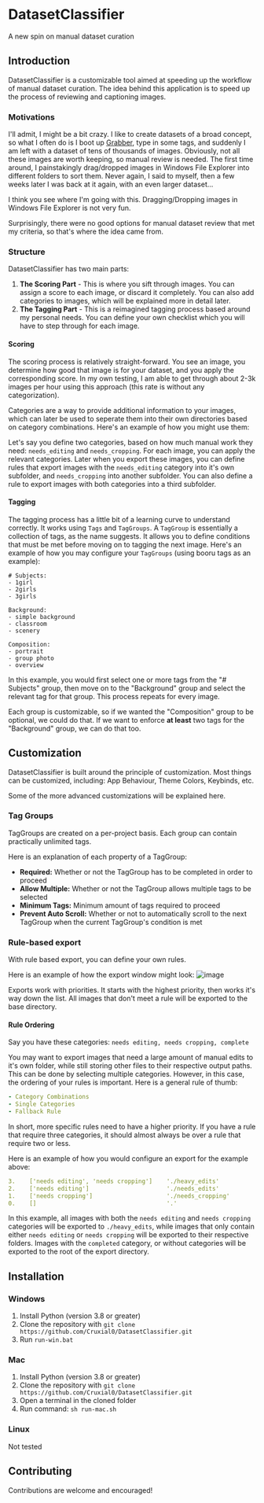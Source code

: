 # DatasetClassifier
A new spin on manual dataset curation

## Introduction
DatasetClassifier is a customizable tool aimed at speeding up the workflow of manual dataset curation. The idea behind this application is to speed up the process of reviewing and captioning images.

### Motivations
I'll admit, I might be a bit crazy. I like to create datasets of a broad concept, so what I often do is I boot up [Grabber](https://github.com/Bionus/imgbrd-grabber), type in some tags, and suddenly I am left with a dataset of tens of thousands of images. Obviously, not all these images are worth keeping, so manual review is needed. The first time around, I painstakingly drag/dropped images in Windows File Explorer into different folders to sort them. Never again, I said to myself, then a few weeks later I was back at it again, with an even larger dataset...

I think you see where I'm going with this. Dragging/Dropping images in Windows File Explorer is not very fun.

Surprisingly, there were no good options for manual dataset review that met my criteria, so that's where the idea came from.

### Structure
DatasetClassifier has two main parts:
1. **The Scoring Part** - This is where you sift through images. You can assign a score to each image, or discard it completely. You can also add categories to images, which will be explained more in detail later.
2. **The Tagging Part** - This is a reimagined tagging process based around my personal needs. You can define your own checklist which you will have to step through for each image.

#### Scoring
The scoring process is relatively straight-forward. You see an image, you determine how good that image is for your dataset, and you apply the corresponding score. In my own testing, I am able to get through about 2-3k images per hour using this approach (this rate is without any categorization).

Categories are a way to provide additional information to your images, which can later be used to seperate them into their own directories based on category combinations. Here's an example of how you might use them:

Let's say you define two categories, based on how much manual work they need: `needs_editing` and `needs_cropping`. For each image, you can apply the relevant categories. Later when you export these images, you can define rules that export images with the `needs_editing` category into it's own subfolder, and `needs_cropping` into another subfolder. You can also define a rule to export images with both categories into a third subfolder.

#### Tagging
The tagging process has a little bit of a learning curve to understand correctly. It works using `Tags` and `TagGroups`. A `TagGroup` is essentially a collection of tags, as the name suggests. It allows you to define conditions that must be met before moving on to tagging the next image. Here's an example of how you may configure your `TagGroups` (using booru tags as an example):
```
# Subjects:
- 1girl
- 2girls
- 3girls

Background:
- simple background
- classroom
- scenery

Composition:
- portrait
- group photo
- overview
```

In this example, you would first select one or more tags from the "# Subjects" group, then move on to the "Background" group and select the relevant tag for that group. This process repeats for every image.

Each group is customizable, so if we wanted the "Composition" group to be optional, we could do that. If we want to enforce **at least** two tags for the "Background" group, we can do that too.

## Customization
DatasetClassifier is built around the principle of customization. Most things can be customized, including: App Behaviour, Theme Colors, Keybinds, etc.

Some of the more advanced customizations will be explained here.

### Tag Groups
TagGroups are created on a per-project basis. Each group can contain practically unlimited tags.

Here is an explanation of each property of a TagGroup:
- **Required:** Whether or not the TagGroup has to be completed in order to proceed
- **Allow Multiple:** Whether or not the TagGroup allows multiple tags to be selected
- **Minimum Tags:** Minimum amount of tags required to proceed
- **Prevent Auto Scroll:** Whether or not to automatically scroll to the next TagGroup when the current TagGroup's condition is met

### Rule-based export
With rule based export, you can define your own rules.

Here is an example of how the export window might look:
![image](https://github.com/user-attachments/assets/26bdcf0d-728b-4866-93a0-10c6be9a92ce)

Exports work with priorities. It starts with the highest priority, then works it's way down the list. All images that don't meet a rule will be exported to the base directory.

#### Rule Ordering
Say you have these categories: `needs editing, needs cropping, complete`

You may want to export images that need a large amount of manual edits to it's own folder, while still storing other files to their respective output paths. This can be done by selecting multiple categories.
However, in this case, the ordering of your rules is important. Here is a general rule of thumb:
```yaml
- Category Combinations
- Single Categories
- Fallback Rule
```
In short, more specific rules need to have a higher priority. If you have a rule that require three categories, it should almost always be over a rule that require two or less.

Here is an example of how you would configure an export for the example above:
```yaml
3.    ['needs editing', 'needs cropping']    './heavy_edits'
2.    ['needs editing']                      './needs_edits'
1.    ['needs cropping']                     './needs_cropping'
0.    []                                     '.'
```

In this example, all images with both the `needs editing` and `needs cropping` categories will be exported to `./heavy_edits`, while images that only contain either `needs editing` or `needs cropping` will be exported to their respective folders. Images with the `completed` category, or without categories will be exported to the root of the export directory.


## Installation
### Windows
1. Install Python (version 3.8 or greater)
2. Clone the repository with `git clone https://github.com/Cruxial0/DatasetClassifier.git`
3. Run `run-win.bat`
### Mac
1. Install Python (version 3.8 or greater)
2. Clone the repository with `git clone https://github.com/Cruxial0/DatasetClassifier.git`
3. Open a terminal in the cloned folder
4. Run command: `sh run-mac.sh`
### Linux
Not tested

## Contributing
Contributions are welcome and encouraged!
